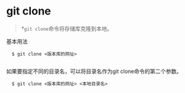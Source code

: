 # git clone
> *`git clone`命令将存储库克隆到本地。

基本用法

```
  $ git clone <版本库的网址>
  
```

如果要指定不同的目录名，可以将目录名作为git clone命令的第二个参数。

```
  $ git clone <版本库的网址> <本地目录名>

```
